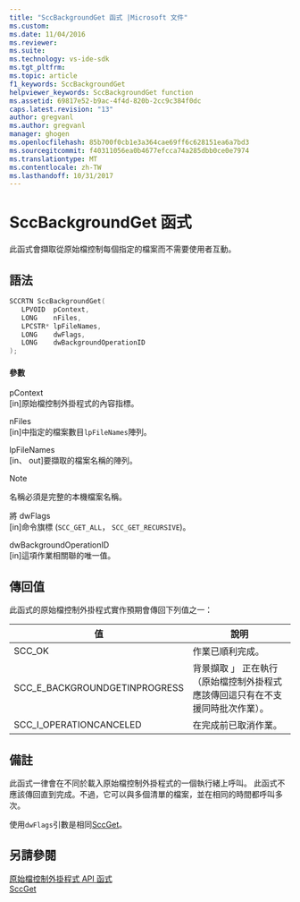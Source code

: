 ```yaml
---
title: "SccBackgroundGet 函式 |Microsoft 文件"
ms.custom: 
ms.date: 11/04/2016
ms.reviewer: 
ms.suite: 
ms.technology: vs-ide-sdk
ms.tgt_pltfrm: 
ms.topic: article
f1_keywords: SccBackgroundGet
helpviewer_keywords: SccBackgroundGet function
ms.assetid: 69817e52-b9ac-4f4d-820b-2cc9c384f0dc
caps.latest.revision: "13"
author: gregvanl
ms.author: gregvanl
manager: ghogen
ms.openlocfilehash: 85b700f0cb1e3a364cae69ff6c628151ea6a7bd3
ms.sourcegitcommit: f40311056ea0b4677efcca74a285dbb0ce0e7974
ms.translationtype: MT
ms.contentlocale: zh-TW
ms.lasthandoff: 10/31/2017
---
```

# <a name="sccbackgroundget-function"></a>SccBackgroundGet 函式
此函式會擷取從原始檔控制每個指定的檔案而不需要使用者互動。  
  
## <a name="syntax"></a>語法  
  
```cpp  
SCCRTN SccBackgroundGet(  
   LPVOID  pContext,  
   LONG    nFiles,  
   LPCSTR* lpFileNames,  
   LONG    dwFlags,  
   LONG    dwBackgroundOperationID  
);  
```  
  
#### <a name="parameters"></a>參數  
 pContext  
 [in]原始檔控制外掛程式的內容指標。  
  
 nFiles  
 [in]中指定的檔案數目`lpFileNames`陣列。  
  
 lpFileNames  
 [in、 out]要擷取的檔案名稱的陣列。  
  
> [!NOTE]
>  名稱必須是完整的本機檔案名稱。  
  
 將 dwFlags  
 [in]命令旗標 (`SCC_GET_ALL`， `SCC_GET_RECURSIVE`)。  
  
 dwBackgroundOperationID  
 [in]這項作業相關聯的唯一值。  
  
## <a name="return-value"></a>傳回值  
 此函式的原始檔控制外掛程式實作預期會傳回下列值之一：  
  
|值|說明|  
|-----------|-----------------|  
|SCC_OK|作業已順利完成。|  
|SCC_E_BACKGROUNDGETINPROGRESS|背景擷取 」 正在執行 （原始檔控制外掛程式應該傳回這只有在不支援同時批次作業）。|  
|SCC_I_OPERATIONCANCELED|在完成前已取消作業。|  
  
## <a name="remarks"></a>備註  
 此函式一律會在不同於載入原始檔控制外掛程式的一個執行緒上呼叫。 此函式不應該傳回直到完成。不過，它可以與多個清單的檔案，並在相同的時間都呼叫多次。  
  
 使用`dwFlags`引數是相同[SccGet](../extensibility/sccget-function.md)。  
  
## <a name="see-also"></a>另請參閱  
 [原始檔控制外掛程式 API 函式](../extensibility/source-control-plug-in-api-functions.md)   
 [SccGet](../extensibility/sccget-function.md)
